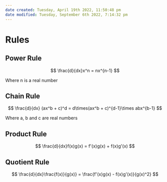 ```yaml
---
date created: Tuesday, April 19th 2022, 11:50:48 pm
date modified: Tuesday, September 6th 2022, 7:14:32 pm
---
```


# Rules

##  Power Rule

$$ \frac{d}{dx}x^n = nx^{n-1} $$

Where n is a real number

## Chain Rule

$$ \frac{d}{dx} (ax^b + c)^d = d\times(ax^b + c)^{d-1}\times abx^{b-1} $$

Where a, b and c are real numbers

## Product Rule

$$ \frac{d}{dx}f(x)g(x) = f'(x)g(x) + f(x)g'(x) $$

## Quotient Rule

$$ \frac{d}{dx}\frac{f(x)}{g(x)} = \frac{f'(x)g(x) - f(x)g'(x)}{g(x)^2} $$